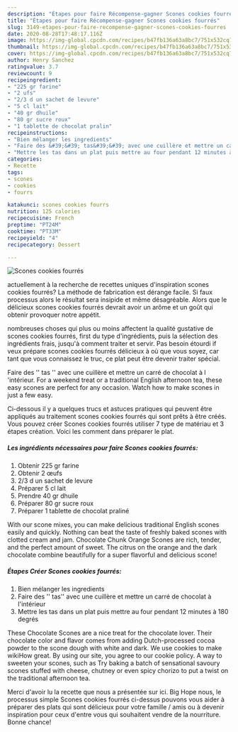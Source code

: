 ```yaml
---
description: "Étapes pour faire Récompense-gagner Scones cookies fourrés"
title: "Étapes pour faire Récompense-gagner Scones cookies fourrés"
slug: 3149-etapes-pour-faire-recompense-gagner-scones-cookies-fourres
date: 2020-08-28T17:48:17.116Z
image: https://img-global.cpcdn.com/recipes/b47fb136a63a8bc7/751x532cq70/scones-cookies-fourres-photo-principale-de-la-recette.jpg
thumbnail: https://img-global.cpcdn.com/recipes/b47fb136a63a8bc7/751x532cq70/scones-cookies-fourres-photo-principale-de-la-recette.jpg
cover: https://img-global.cpcdn.com/recipes/b47fb136a63a8bc7/751x532cq70/scones-cookies-fourres-photo-principale-de-la-recette.jpg
author: Henry Sanchez
ratingvalue: 3.7
reviewcount: 9
recipeingredient:
- "225 gr farine"
- "2 ufs"
- "2/3 d un sachet de levure"
- "5 cl lait"
- "40 gr dhuile"
- "80 gr sucre roux"
- "1 tablette de chocolat pralin"
recipeinstructions:
- "Bien mélanger les ingredients"
- "Faire des &#39;&#39; tas&#39;&#39; avec une cuillère et mettre un carré de chocolat à l&#39;intérieur"
- "Mettre les tas dans un plat puis mettre au four pendant 12 minutes à 180 degrés"
categories:
- Recette
tags:
- scones
- cookies
- fourrs

katakunci: scones cookies fourrs 
nutrition: 125 calories
recipecuisine: French
preptime: "PT24M"
cooktime: "PT33M"
recipeyield: "4"
recipecategory: Dessert

---
```



![Scones cookies fourrés](https://img-global.cpcdn.com/recipes/b47fb136a63a8bc7/751x532cq70/scones-cookies-fourres-photo-principale-de-la-recette.jpg)

actuellement à la recherche de recettes uniques d'inspiration scones cookies fourrés? La méthode de fabrication est dérange facile. Si faux processus alors le résultat sera insipide et même désagréable. Alors que le délicieux scones cookies fourrés devrait avoir un arôme et un goût qui obtenir provoquer notre appétit.

nombreuses choses qui plus ou moins affectent la qualité gustative de scones cookies fourrés, first du type d'ingrédients, puis la sélection des ingrédients frais, jusqu'à comment traiter et servir. Pas besoin étourdi if veux prépare scones cookies fourrés délicieux à où que vous soyez, car tant que vous connaissez le truc, ce plat peut être devenir traiter spécial.

Faire des &#39;&#39; tas &#39;&#39; avec une cuillère et mettre un carré de chocolat à l &#39;intérieur. For a weekend treat or a traditional English afternoon tea, these easy scones are perfect for any occasion. Watch how to make scones in just a few easy.


Ci-dessous il y a quelques trucs et astuces pratiques qui peuvent être appliqués au traitement scones cookies fourrés qui sont prêts à être créés. Vous pouvez créer Scones cookies fourrés utiliser 7 type de matériau et 3 étapes création. Voici les comment dans préparer le plat.

<!--inarticleads1-->

##### Les ingrédients nécessaires pour faire Scones cookies fourrés:

1. Obtenir 225 gr farine
1. Obtenir 2 œufs
1.  2/3 d un sachet de levure
1. Préparer 5 cl lait
1. Prendre 40 gr dhuile
1. Préparer 80 gr sucre roux
1. Préparer 1 tablette de chocolat praliné


With our scone mixes, you can make delicious traditional English scones easily and quickly. Nothing can beat the taste of freshly baked scones with clotted cream and jam. Chocolate Chunk Orange Scones are rich, tender, and the perfect amount of sweet. The citrus on the orange and the dark chocolate combine beautifully for a super flavorful and delicious scone! 

<!--inarticleads2-->

##### Étapes Créer Scones cookies fourrés:

1. Bien mélanger les ingredients
1. Faire des &#39;&#39; tas&#39;&#39; avec une cuillère et mettre un carré de chocolat à l&#39;intérieur
1. Mettre les tas dans un plat puis mettre au four pendant 12 minutes à 180 degrés


These Chocolate Scones are a nice treat for the chocolate lover. Their chocolate color and flavor comes from adding Dutch-processed cocoa powder to the scone dough with white and dark. We use cookies to make wikiHow great. By using our site, you agree to our cookie policy. A way to sweeten your scones, such as Try baking a batch of sensational savoury scones stuffed with cheese, chutney or even spicy chorizo to put a twist on the traditional afternoon tea. 


Merci d'avoir lu la recette que nous a présentée sur ici. Big Hope nous, le processus simple Scones cookies fourrés ci-dessus pouvons vous aider à préparer des plats qui sont délicieux pour votre famille / amis ou à devenir inspiration pour ceux d'entre vous qui souhaitent vendre de la nourriture. Bonne chance!
